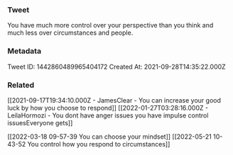 ### Tweet
You have much more control over your perspective than you think and much less over circumstances and people.

### Metadata
Tweet ID: 1442860489965404172
Created At: 2021-09-28T14:35:22.000Z

### Related
[[2021-09-17T19:34:10.000Z - JamesClear - You can increase your good luck by how you choose to respond]]
[[2022-01-27T03:28:16.000Z - LeilaHormozi - You dont have anger issues you have impulse control issuesEveryone gets]]

[[2022-03-18 09-57-39 You can choose your mindset]]
[[2022-05-21 10-43-52 You control how you respond to circumstances]]

